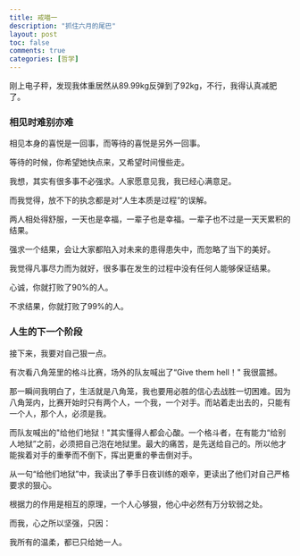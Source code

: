 ```yaml
---
title: 戒喵一
description: "抓住六月的尾巴"
layout: post
toc: false
comments: true
categories: [哲学]
---
```


刚上电子秤，发现我体重居然从89.99kg反弹到了92kg，不行，我得认真减肥了。

### 相见时难别亦难

相见本身的喜悦是一回事，而等待的喜悦是另外一回事。

等待的时候，你希望她快点来，又希望时间慢些走。

我想，其实有很多事不必强求。人家愿意见我，我已经心满意足。

而我觉得，放不下的执念都是对“人生本质是过程”的误解。

两人相处得舒服，一天也是幸福，一辈子也是幸福。一辈子也不过是一天天累积的结果。

强求一个结果，会让大家都陷入对未来的患得患失中，而忽略了当下的美好。

我觉得凡事尽力而为就好，很多事在发生的过程中没有任何人能够保证结果。

心诚，你就打败了90%的人。

不求结果，你就打败了99%的人。



### 人生的下一个阶段

接下来，我要对自己狠一点。

有次看八角笼里的格斗比赛，场外的队友喊出了“Give them hell！" 我很震撼。

那一瞬间我明白了，生活就是八角笼，我也要用必胜的信心去战胜一切困难。因为八角笼内，比赛开始时只有两个人，一个我，一个对手。而站着走出去的，只能有一个人，那个人，必须是我。

而队友喊出的"给他们地狱！"其实懂得人都会心酸。一个格斗者，在有能力“给别人地狱”之前，必须把自己泡在地狱里。最大的痛苦，是先送给自己的。所以他才能挨着对手的重拳而不倒下，挥出更重的拳击倒对手。

从一句“给他们地狱”中，我读出了拳手日夜训练的艰辛，更读出了他们对自己严格要求的狠心。

根据力的作用是相互的原理，一个人心够狠，他心中必然有万分软弱之处。

而我，心之所以坚强，只因：

我所有的温柔，都已只给她一人。